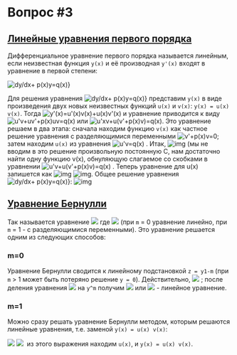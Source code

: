 # Вопрос #3

## [Линейные уравнения первого порядка](http://energy.bmstu.ru/gormath/mathan2s/du1/du11.htm)

Дифференциальное уравнение первого порядка называется линейным, если неизвестная функция `y(x)` и её производная `y'(x)` входят в уравнение в первой степени:

![dy/dx+ p(x)y=q(x)}](http://energy.bmstu.ru/gormath/mathan2s/du1/Image1087.gif)

Для решения уравнения ![dy/dx+ p(x)y=q(x)}](http://energy.bmstu.ru/gormath/mathan2s/du1/Image1087.gif) представим `y(x)` в виде произведения двух новых неизвестных функций `u(x)` и `v(x)`: `y(x) = u(x)` `v(x)`. Тогда ![y'(x)=u'(x)v(x)+u(x)v'(x)](http://energy.bmstu.ru/gormath/mathan2s/du1/Image1088.gif) и уравнение приводится к виду ![u'v+uv'+p(x)uv=q(x)](http://energy.bmstu.ru/gormath/mathan2s/du1/Image1089.gif) или ![u'xv+u(v'+p(x)v)=q(x)](http://energy.bmstu.ru/gormath/mathan2s/du1/Image1090.gif). Это уравнение решаем в два этапа: сначала находим функцию `v(x)` как частное решение уравнения с разделяющимися переменными ![v'+p(x)v=0](http://energy.bmstu.ru/gormath/mathan2s/du1/Image1091.gif); затем находим `u(x)` из уравнения ![u'v=q(x)](http://energy.bmstu.ru/gormath/mathan2s/du1/Image1092.gif) . Итак, ![img](http://energy.bmstu.ru/gormath/mathan2s/du1/Image1093.gif) (мы не вводим в это решение произвольную постоянную C, нам достаточно найти одну функцию v(x), обнуляющую слагаемое со скобками в уравнении ![u'v+u(v'+p(x)v)=q(x)](http://energy.bmstu.ru/gormath/mathan2s/du1/Image1090.gif) . Теперь уравнение для u(x) запишется как ![img](http://energy.bmstu.ru/gormath/mathan2s/du1/Image1095.gif) ![img](http://energy.bmstu.ru/gormath/mathan2s/du1/Image1096.gif). Общее решение уравнения![dy/dx+ p(x)y=q(x)}](http://energy.bmstu.ru/gormath/mathan2s/du1/Image1087.gif): ![img](http://energy.bmstu.ru/gormath/mathan2s/du1/Image1097.gif)

## [Уравнение Бернулли](http://energy.bmstu.ru/gormath/mathan2s/du1/du11.htm)

Так называется уравнение ![](http://energy.bmstu.ru/gormath/mathan2s/du1/Image1122.gif) где ![](http://energy.bmstu.ru/gormath/mathan2s/du1/Image1123.gif) (при `m` = 0 уравнение линейно, при `m` = 1 - с разделяющимися переменными). Это уравнение решается одним из следующих способов:

### m=0

Уравнение Бернулли сводится к линейному подстановкой `z = y1-m` (при `m` > 1 может быть потеряно решение `y = 0`). Действительно, ![](http://energy.bmstu.ru/gormath/mathan2s/du1/Image1124.gif) ; после деления уравнения ![](http://energy.bmstu.ru/gormath/mathan2s/du1/Image1122.gif) на `y^m` получим ![](http://energy.bmstu.ru/gormath/mathan2s/du1/Image1126.gif) или ![](http://energy.bmstu.ru/gormath/mathan2s/du1/Image1127.gif) - линейное уравнение.

### m=1

Можно сразу решать уравнение Бернулли методом, которым решаются линейные уравнения, т.е. заменой `y(x) = u(x) v(x)`:

![](http://energy.bmstu.ru/gormath/mathan2s/du1/Image1133.gif) ![](http://energy.bmstu.ru/gormath/mathan2s/du1/Image1134.gif) ![]() из этого выражения находим `u(x)`, и `y(x) = u(x) v(x)`.
